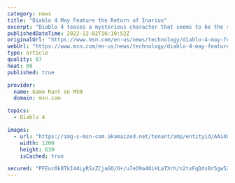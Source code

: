 ```yaml
---
category: news
title: "Diablo 4 May Feature the Return of Inarius"
excerpt: "Diablo 4 teases a mysterious character that seems to be the rogue angel Inarius, creator of Sanctuary and husband of Lilith."
publishedDateTime: 2022-12-02T16:10:52Z
originalUrl: "https://www.msn.com/en-us/news/technology/diablo-4-may-feature-the-return-of-inarius/ar-AA14Q0Nb"
webUrl: "https://www.msn.com/en-us/news/technology/diablo-4-may-feature-the-return-of-inarius/ar-AA14Q0Nb"
type: article
quality: 87
heat: 88
published: true

provider:
  name: Game Rant on MSN
  domain: msn.com

topics:
  - Diablo 4

images:
  - url: "https://img-s-msn-com.akamaized.net/tenant/amp/entityid/AA14QHWI.img?h=630&w=1200&m=6&q=60&o=t&l=f&f=jpg"
    width: 1200
    height: 630
    isCached: true

secured: "PFEuc0k8TkI44LyRSxZCjaGO/O+/u7eO9a4OiHLaTXrh/n2txFqDds8r5gw526kEKn0jGzWC4brNMiy9JY8/mUZ6JAsgqouNLbfhiiMdxH0ptlZ4bUqeruD3UZIk8LEy0AEpl/6w/pvuRsWqNXgSxjw8/wAgM7kQ3je0igwpRIH8El2aoQr1rMuqlH6r31WgEiSaee2Ax0FlaDG0mofUfnQVx5F2tjGfLv6KkmrLPHpMaPzrNV9VOiQBeBak3PaNRxB2MgyPsh/EZ29jio4nOrqj52cXNu3tdX+6Lo9Uj7FqWSwGaJRCukQFWN2TTYobqu1bHYQwzRmf3am5ymGRVBXf3/lGDuuVedD+ZKlEjnE=;fvLdjr23KglipIgNqOVOtw=="
---
```


